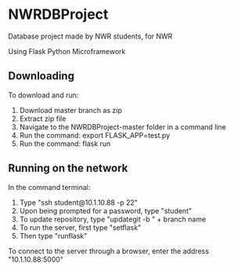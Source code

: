 # NWRDBProject
Database project made by NWR students, for NWR

Using Flask Python Microframework

<h2>Downloading</h2>
To download and run:
<ol>
  <li>Download master branch as zip</li>
  <li>Extract zip file</li>
  <li>Navigate to the NWRDBProject-master folder in a command line</li>
  <li>Run the command: export FLASK_APP=test.py</li>
  <li>Run the command: flask run</li>
</ol>
<h2>Running on the network</h2>
In the command terminal:
<ol>
  <li>Type "ssh student@10.1.10.88 -p 22"</li>
  <li>Upon being prompted for a password, type "student"</li>
  <li>To update repository, type "updategit -b " + branch name</li>
  <li>To run the server, first type "setflask"</li>
  <li>Then type "runflask"</li>
</ol>
To connect to the server through a browser, enter the address "10.1.10.88:5000"

